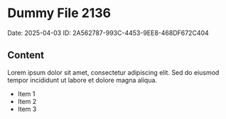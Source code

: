 # Dummy File 2136

Date: 2025-04-03
ID: 2A562787-993C-4453-9EE8-468DF672C404

## Content

Lorem ipsum dolor sit amet, consectetur adipiscing elit.
Sed do eiusmod tempor incididunt ut labore et dolore magna aliqua.

* Item 1
* Item 2
* Item 3
